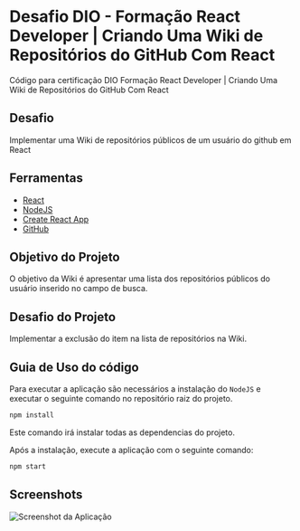 # Desafio DIO - Formação React Developer | Criando Uma Wiki de Repositórios do GitHub Com React

Código para certificação DIO Formação React Developer | Criando Uma Wiki de Repositórios do GitHub Com React

## Desafio
Implementar uma Wiki de repositórios públicos de um usuário do github em React

## Ferramentas
* [React](https://react.dev)
* [NodeJS](https://nodejs.org/)
* [Create React App](https://github.com/facebook/create-react-app)
* [GitHub](https://github.com)

## Objetivo do Projeto

O objetivo da Wiki é apresentar uma lista dos repositórios públicos do usuário inserido no campo de busca.

## Desafio do Projeto

Implementar a exclusão do item na lista de repositórios na Wiki.

## Guia de Uso do código

Para executar a aplicação são necessários a instalação do `NodeJS` e executar o seguinte comando no repositório raiz do projeto.

```sh
npm install 
```

Este comando irá instalar todas as dependencias do projeto.

Após a instalação, execute a aplicação com o seguinte comando:

```sh
npm start 
```

## Screenshots

![Screenshot da Aplicação]()

